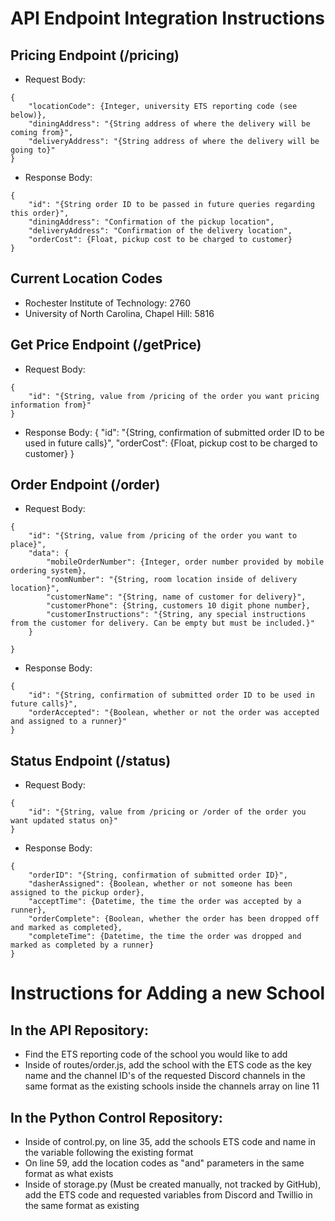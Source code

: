 # API Endpoint Integration Instructions
## Pricing Endpoint (/pricing)
- Request Body:
```
{
    "locationCode": {Integer, university ETS reporting code (see below)},
    "diningAddress": "{String address of where the delivery will be coming from}",
    "deliveryAddress": "{String address of where the delivery will be going to}"
}
```
- Response Body:
```
{
    "id": "{String order ID to be passed in future queries regarding this order}",
    "diningAddress": "Confirmation of the pickup location",
    "deliveryAddress": "Confirmation of the delivery location",
    "orderCost": {Float, pickup cost to be charged to customer}
}
```

## Current Location Codes
- Rochester Institute of Technology: 2760
- University of North Carolina, Chapel Hill: 5816

## Get Price Endpoint (/getPrice)
- Request Body:
```
{
    "id": "{String, value from /pricing of the order you want pricing information from}"
}
```
- Response Body:
{
    "id": "{String, confirmation of submitted order ID to be used in future calls}",
    "orderCost": {Float, pickup cost to be charged to customer}
}

## Order Endpoint (/order)
- Request Body:
```
{
    "id": "{String, value from /pricing of the order you want to place}",
    "data": {
        "mobileOrderNumber": {Integer, order number provided by mobile ordering system},
        "roomNumber": "{String, room location inside of delivery location}",
        "customerName": "{String, name of customer for delivery}",
        "customerPhone": {String, customers 10 digit phone number},
        "customerInstructions": "{String, any special instructions from the customer for delivery. Can be empty but must be included.}"
    }
    
}
```
- Response Body:
```
{
    "id": "{String, confirmation of submitted order ID to be used in future calls}",
    "orderAccepted": "{Boolean, whether or not the order was accepted and assigned to a runner}"
}
```

## Status Endpoint (/status)
- Request Body:
```
{
    "id": "{String, value from /pricing or /order of the order you want updated status on}"
}
```
- Response Body:
```
{
    "orderID": "{String, confirmation of submitted order ID}",
    "dasherAssigned": {Boolean, whether or not someone has been assigned to the pickup order},
    "acceptTime": {Datetime, the time the order was accepted by a runner},
    "orderComplete": {Boolean, whether the order has been dropped off and marked as completed},
    "completeTime": {Datetime, the time the order was dropped and marked as completed by a runner}
}
```

# Instructions for Adding a new School
## In the API Repository:
- Find the ETS reporting code of the school you would like to add
- Inside of routes/order.js, add the school with the ETS code as the key name and the channel ID's of the requested Discord channels in the same format as the existing schools inside the channels array on line 11

## In the Python Control Repository:
- Inside of control.py, on line 35, add the schools ETS code and name in the variable following the existing format
- On line 59, add the location codes as "and" parameters in the same format as what exists
- Inside of storage.py (Must be created manually, not tracked by GitHub), add the ETS code and requested variables from Discord and Twillio in the same format as existing
